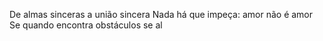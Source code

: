 De almas sinceras a união sincera
Nada há que impeça: amor não é amor
Se quando encontra obstáculos se al